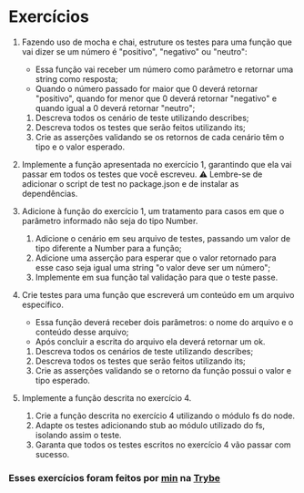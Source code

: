 # Exercícios

1. Fazendo uso de mocha e chai, estruture os testes para uma função que vai dizer se um número é "positivo", "negativo" ou "neutro":
   * Essa função vai receber um número como parâmetro e retornar uma string como resposta;
   * Quando o número passado for maior que 0 deverá retornar "positivo", quando for menor que 0 deverá retornar "negativo" e quando igual a 0 deverá retornar "neutro";

   1. Descreva todos os cenário de teste utilizando describes;
   2. Descreva todos os testes que serão feitos utilizando its;
   3. Crie as asserções validando se os retornos de cada cenário têm o tipo e o valor esperado.

2. Implemente a função apresentada no exercício 1, garantindo que ela vai passar em todos os testes que você escreveu.
⚠️ Lembre-se de adicionar o script de test no package.json e de instalar as dependências.

3. Adicione à função do exercício 1, um tratamento para casos em que o parâmetro informado não seja do tipo Number.
   1. Adicione o cenário em seu arquivo de testes, passando um valor de tipo diferente a Number para a função;
   2. Adicione uma asserção para esperar que o valor retornado para esse caso seja igual uma string "o valor deve ser um número";
   3. Implemente em sua função tal validação para que o teste passe.

4. Crie testes para uma função que escreverá um conteúdo em um arquivo específico.
   * Essa função deverá receber dois parâmetros: o nome do arquivo e o conteúdo desse arquivo;
   * Após concluir a escrita do arquivo ela deverá retornar um ok.

   1. Descreva todos os cenários de teste utilizando describes;
   2. Descreva todos os testes que serão feitos utilizando its;
   3. Crie as asserções validando se o retorno da função possui o valor e tipo esperado.

5. Implemente a função descrita no exercício 4.
   1. Crie a função descrita no exercício 4 utilizando o módulo fs do node.
   2. Adapte os testes adicionando stub ao módulo utilizado do fs, isolando assim o teste.
   3. Garanta que todos os testes escritos no exercício 4 vão passar com sucesso.

### Esses exercícios foram feitos por [min](https://www.linkedin.com/in/jonathan-r-andrade/) na [Trybe](https://www.betrybe.com/)
